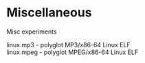 # Miscellaneous
Misc experiments

linux.mp3  - polyglot MP3/x86-64 Linux ELF    
linux.mpeg - polyglot MPEG/x86-64 Linux ELF    
